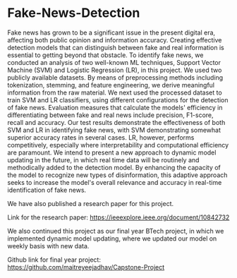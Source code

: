 # Fake-News-Detection

Fake news has grown to be a significant issue in the present digital era, affecting both public opinion and information accuracy. Creating effective detection models that can distinguish between fake and real information is essential to getting beyond that obstacle. To identify fake news, we conducted an analysis of two well-known ML techniques, Support Vector Machine (SVM) and Logistic Regression (LR), in this project. We used two publicly available datasets. By means of preprocessing methods including tokenization, stemming, and feature engineering, we derive meaningful information from the raw material. We next used the processed dataset to train SVM and LR classifiers, using different configurations for the detection of fake news. Evaluation measures that calculate the models' efficiency in differentiating between fake and real news include precision, F1-score, recall and accuracy. Our test results demonstrate the effectiveness of both SVM and LR in identifying fake news, with SVM demonstrating somewhat superior accuracy rates in several cases. LR, however, performs competitively, especially where interpretability and computational efficiency are paramount. We intend to present a new approach to dynamic model updating in the future, in which real time data will be routinely and methodically added to the detection model. By enhancing the capacity of the model to recognize new types of disinformation, this adaptive approach seeks to increase the model's overall relevance and accuracy in real-time identification of fake news.

We have also published a research paper for this project.

Link for the research paper: https://ieeexplore.ieee.org/document/10842732 


We also continued this project as our final year BTech project, in which we implemented dynamic model updating, where we updated our model on weekly basis with new data. 

Github link for final year project: https://github.com/maitreyeejadhav/Capstone-Project 
